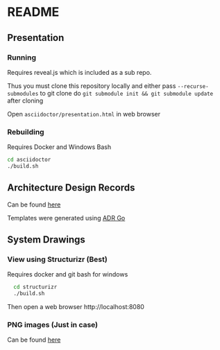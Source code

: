 # README

## Presentation

### Running
Requires reveal.js which is included as a sub repo.

Thus you must clone this repository locally and either pass `--recurse-submodules` to git clone do `git submodule init && git submodule update` after cloning

Open `asciidoctor/presentation.html` in web browser

### Rebuilding
Requires Docker and Windows Bash

```bash
cd asciidoctor
./build.sh
```

## Architecture Design Records

Can be found [here](adrs)

Templates were generated using [ADR Go](https://github.com/marouni/adr)

## System Drawings
### View using Structurizr (Best)
Requires docker and git bash for windows

```bash
  cd structurizr
  ./build.sh
```
Then open a web browser http://localhost:8080

### PNG images (Just in case)
Can be found [here](structurizr/images)

